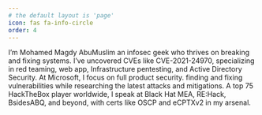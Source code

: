 ```yaml
---
# the default layout is 'page'
icon: fas fa-info-circle
order: 4
---
```


<p>I’m Mohamed Magdy AbuMuslim an infosec geek who thrives on breaking and fixing systems. I’ve uncovered CVEs like CVE-2021-24970, specializing in red teaming, web app, Infrastructure pentesting, and Active Directory Security. At Microsoft, I focus on full product security. finding and fixing vulnerabilities while researching the latest attacks and mitigations. A top 75 HackTheBox player worldwide, I speak at Black Hat MEA, RE:Hack, BsidesABQ, and beyond, with certs like OSCP and eCPTXv2 in my arsenal.</p>

